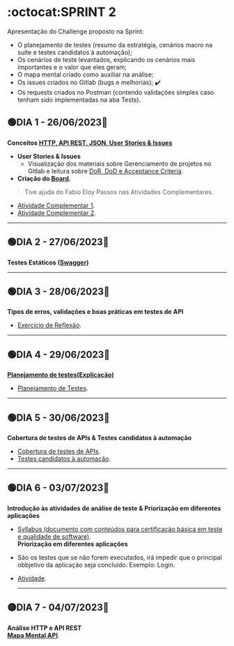 # :octocat:SPRINT 2
Apresentação do Challenge proposto na Sprint:
- O planejamento de testes (resumo da estratégia, cenários macro na suíte e testes candidatos à automação);
- Os cenários de teste levantados, explicando os cenários mais importantes e o valor que eles geram;
- O mapa mental criado como auxiliar na análise;
- Os issues criados no Gitlab (bugs e melhorias); :heavy_check_mark:
- Os requests criados no Postman (contendo validações simples caso tenham sido implementadas na aba Tests).
## :green_circle:DIA 1 - 26/06/2023:pushpin:
**Conceitos [HTTP, API REST, JSON, User Stories & Issues](https://github.com/AndressaComp/SPRINTs/issues/17#issue-1777819695)**
- **User Stories & Issues**
   - Visualização dos materiais sobre Gerenciamento de projetos no Gitlab e leitura sobre [DoR, DoD e Acceptance Criteria](https://github.com/AndressaComp/SPRINTs/issues/16#issue-1777386237).
- **Criação do [Board](https://github.com/users/AndressaComp/projects/1).**
> Tive ajuda do Fabio Eloy Passos nas Atividades Complementares.
- [Atividade Complementar 1](https://github.com/AndressaComp/SPRINTs/blob/main/.github/ISSUE_TEMPLATE/reportar-bug.md).
- [Atividade Complementar 2](https://github.com/AndressaComp/SPRINTs/issues/18#issue-1777847171).
---
## :green_circle:DIA 2 - 27/06/2023:pushpin:
**Testes Estáticos ([Swagger](https://github.com/AndressaComp/SPRINTs/issues/19#issue-1777937299))**

---
## :green_circle:DIA 3 - 28/06/2023:pushpin:
**Tipos de erros, validações e boas práticas em testes de API**
- [Exercício de Reflexão](https://github.com/AndressaComp/SPRINTs/issues/20#issue-1781244637).
---
## :green_circle:DIA 4 - 29/06/2023:pushpin:
**[Planejamento de testes(Explicação)](https://github.com/AndressaComp/SPRINTs/issues/21#issue-1781358470)**
- [Planejamento de Testes](https://github.com/AndressaComp/SPRINTs/blob/pb_sprint2/PlanoDeTeste.md).

---
## :green_circle:DIA 5 - 30/06/2023:pushpin:
**Cobertura de testes de APIs & Testes candidatos à automação**
- [Cobertura de testes de APIs](https://github.com/AndressaComp/SPRINTs/issues/23#issue-1783011146).
- [Testes candidatos à automação](https://github.com/AndressaComp/SPRINTs/issues/24#issue-1783031217).

---
## :green_circle:DIA 6 - 03/07/2023:pushpin:
**Introdução às atividades de análise de teste & Priorização em diferentes aplicações**
- [Syllabus (documento com conteúdos para certificação básica em teste e qualidade de software)](https://bcr.bstqb.org.br/docs/syllabus_ctal_ta_3.1.2br1.pdf).\
**Priorização em diferentes aplicações**
- São os testes que se não forem executados, irá impedir que o principal obbjetivo da aplicação seja concluído. Exemplo: Login.
- [Atividade](https://github.com/AndressaComp/SPRINTs/issues/28#issue-1783252199).

  ---
## :yellow_circle:DIA 7 - 04/07/2023:pushpin:
**Análise HTTP e API REST**\
**[Mapa Mental API](https://xmind.app/m/h2U5V5)**.
